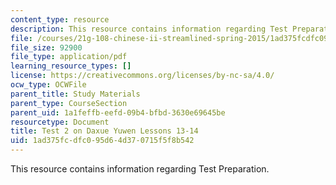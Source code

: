 ```yaml
---
content_type: resource
description: This resource contains information regarding Test Preparation.
file: /courses/21g-108-chinese-ii-streamlined-spring-2015/1ad375fcdfc095d64d370715f5f8b542_MIT21G_108S15_Test2Format.pdf
file_size: 92900
file_type: application/pdf
learning_resource_types: []
license: https://creativecommons.org/licenses/by-nc-sa/4.0/
ocw_type: OCWFile
parent_title: Study Materials
parent_type: CourseSection
parent_uid: 1a1feffb-eefd-09b4-bfbd-3630e69645be
resourcetype: Document
title: Test 2 on Daxue Yuwen Lessons 13-14
uid: 1ad375fc-dfc0-95d6-4d37-0715f5f8b542
---
```

This resource contains information regarding Test Preparation.